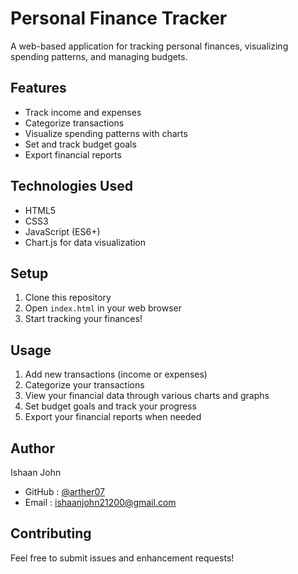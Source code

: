 # Personal Finance Tracker

A web-based application for tracking personal finances, visualizing spending patterns, and managing budgets.

## Features

- Track income and expenses
- Categorize transactions
- Visualize spending patterns with charts
- Set and track budget goals
- Export financial reports

## Technologies Used

- HTML5
- CSS3
- JavaScript (ES6+)
- Chart.js for data visualization

## Setup

1. Clone this repository
2. Open `index.html` in your web browser
3. Start tracking your finances!

## Usage

1. Add new transactions (income or expenses)
2. Categorize your transactions
3. View your financial data through various charts and graphs
4. Set budget goals and track your progress
5. Export your financial reports when needed

## Author

Ishaan John
- GitHub : [@arther07](https://github.com/arther07)
- Email : ishaanjohn21200@gmail.com   

## Contributing

Feel free to submit issues and enhancement requests! 
